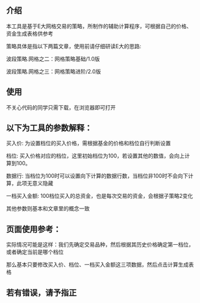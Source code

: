 ## 介绍

本工具是基于E大网格交易的策略，所制作的辅助计算程序，可根据自己的价格、资金生成表格供参考

策略具体是指以下两篇文章，使用前请仔细研读E大的思路:

波段策略.网格之二：网格策略基础/1.0版

波段策略.网格之三：网格策略进阶/2.0版

## 使用
不关心代码的同学只需下载，在浏览器即可打开

## 以下为工具的参数解释：

买入价: 为设置档位的买入价格，需根据基金的价格和档位自行判断设置

档位: 买入价格对应的档位，这里初始档位为100，若设置其他的数值，会向上计算到100。

数据行: 当档位为100时可以设置向下计算的数据行数，当档位非100时不会向下计算，此项无意义隐藏

一档买入金额: 100档位买入的总资金，也是每次交易的资金，会根据子策略2变化

其他参数则基本和文章里的概念一致

## 页面使用参考：

实际情况可能是这样：我们先确定交易品种，然后根据其历史价格确定第一档位，或者确定当前是哪个档位

那么基本只要修改买入价、档位、一档买入金额这三项数据，然后点击计算生成表格

## 若有错误，请予指正
